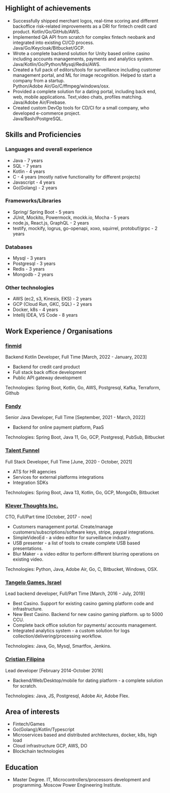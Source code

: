 ## Highlight of achievements

* Successfully shipped merchant logos, real-time scoring and different backoffice risk-related improvements as a DRI for fintech credit card product. Kotlin/Go/GitHub/AWS.
* Implemented QA API from scratch for complex fintech neobank and integrated into existing CI/CD process. Java/Go/Keycloak/Bitbucket/GCP.
* Wrote a complete backend solution for Unity based online casino including accounts managements, payments and analytics system.   
  Java/Kotlin/Go/Python/Mysql/Redis/AWS.
* Created a full pack of editors/tools for surveillance including customer management portal, and ML for image recognition. Helped to start a company from a startup.   
  Python/Adobe Air/Go/C/ffmpeg/windows/osx.  
* Provided a complete solution for a dating portal, including back end, web, mobile applications. Text,video chats, profiles matching. 
  Java/Adobe Air/Firebase.
* Created custom DevOp tools for CD/CI for a small company, who developed e-commerce project.   
  Java/Bash/PostgreSQL.

## Skills and Proficiencies

### Languages and overall experience

* Java - 7 years
* SQL - 7 years 
* Kotlin - 4 years
* C - 4 years (mostly native functionality for different projects)
* Javascript - 4 years
* Go(Golang) - 2 years

### Frameworks/Libraries
* Spring/ Spring Boot - 5 years
* JUnit, Mockito, Powermock, mockk.io, Mocha - 5 years 
* node.js, React.js, GraphQL - 2 years
* testify, mockify, logrus, go-openapi, xoxo, squirrel, protobuf/grpc - 2 years

### Databases
* Mysql - 3 years
* Postgresql - 3 years
* Redis - 3 years
* Mongodb - 2 years

### Other technologies
* AWS (ec2, s3, Kinesis, EKS) - 2 years
* GCP (Cloud Run, GKC, SQL) - 2 years
* Docker, k8s - 4 years
* Intellij IDEA, VS Code - 8 years

## Work Experience / Organisations

### [finmid](https://finmid.com/)
Backend Kotlin Developer, Full Time [March, 2022 - January, 2023]  
* Backend for credit card product
* Full stack back office development
* Public API gateway development

Technologies: Spring Boot, Kotlin, Go, AWS, Postgresql, Kafka, Terraform, Github

### [Fondy](https://fondy.io/en/)
Senior Java Developer, Full Time [September, 2021 - March, 2022]  
* Backend for online payment platform, PaaS

Technologies: Spring Boot, Java 11, Go, GCP, Postgresql, PubSub, Bitbucket

### [Talent Funnel](https://www.talent-funnel.com/)
Full Stack Developer, Full Time [June, 2020 - October, 2021]  
* ATS for HR agencies
* Services for external platforms integrations
* Integration SDKs

Technologies: Spring Boot, Java 13, Kotlin, Go, GCP, MongoDb, Bitbucket

### [Klever Thoughts Inc.](https://www.investigationve.com/)

CTO, Full/Part time [October, 2017 - now]
* Customers management portal. Create/manage customers/subscriptions/software keys, stripe, paypal integrations.
* SimpleVideoEd - a video editor for surveillance industry. 
* USB presenter - a list of tools to create complete USB based presentations.
* Blur Maker - a video editor to perform different blurring operations on existing video.   

Technologies: Python, Java, Adobe Air, Go, C, Bitbucket, Windows, OSX.

### [Tangelo Games, Israel](https://tangelogames.com/)
Lead backend developer, Full/Part Time [March, 2016 - July, 2019]
* Best Casino. Support for existing casino gaming platform code and infrastructure. 
* New Best Casino. Backend for new casino gaming platform. up to 5000 CCU.
* Complete back office solution for payments/ accounts management.
* Integrated analytics system - a custom solution for logs collection/delivering/processing workflow.  

Technologies: Java, Go, Mysql, Smartfox, Jenkins.

### [Cristian Filipina](https://www.christianfilipina.com/)
Lead developer [February 2014-October 2016]
* Backend/Web/Desktop/mobile for dating platform - a complete solution for scratch.   

Technologies: Java, JS, Postgresql, Adobe Air, Adobe Flex.

## Area of interests
* Fintech/Games
* Go(Golang)/Kotlin/Typescript
* Microservices based and distributed architectures, docker, k8s, high load
* Cloud infrastructure GCP, AWS, DO
* Blockchain technologies


## Education
* Master Degree. IT, Microcontrollers/processors development and programming. Moscow Power Engineering Institute. 
